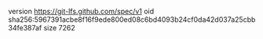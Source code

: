 version https://git-lfs.github.com/spec/v1
oid sha256:5967391acbe8f16f9ede800ed08c6bd4093b24cf0da42d037a25cbb34fe387af
size 7262
